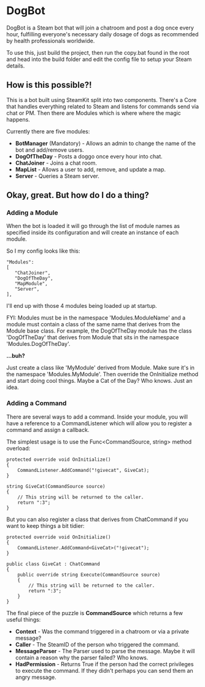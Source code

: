 # DogBot #

DogBot is a Steam bot that will join a chatroom and post a dog once every hour, fulfilling everyone's necessary daily dosage of dogs as recommended by health professionals worldwide.

To use this, just build the project, then run the copy.bat found in the root and head into the build folder and edit the config file to setup your Steam details.

## How is this possible?! ##

This is a bot built using SteamKit split into two components. There's a Core that handles everything related to Steam and listens for commands send via chat or PM. Then there are Modules which is where where the magic happens.

Currently there are five modules:

* **BotManager** (Mandatory) - Allows an admin to change the name of the bot and add/remove users.
* **DogOfTheDay** - Posts a doggo once every hour into chat.
* **ChatJoiner** - Joins a chat room.
* **MapList** - Allows a user to add, remove, and update a map.
* **Server** - Queries a Steam server.

## Okay, great. But how do I do a thing? ##

### Adding a Module ###

When the bot is loaded it will go through the list of module names as specified inside its configuration and will create an instance of each module.

So I my config looks like this:

```
"Modules": 
[
   "ChatJoiner",
   "DogOfTheDay",
   "MapModule",
   "Server",
],
```

I'll end up with those 4 modules being loaded up at startup.

FYI: Modules must be in the namespace 'Modules.ModuleName' and a module must contain a class of the same name that derives from the Module base class. For example, the DogOfTheDay module has the class 'DogOfTheDay' that derives from Module that sits in the namespace 'Modules.DogOfTheDay'.

**...buh?**

Just create a class like 'MyModule' derived from Module. Make sure it's in the namespace 'Modules.MyModule'. Then override the OnInitialize method and start doing cool things. Maybe a Cat of the Day? Who knows. Just an idea.

### Adding a Command ###

There are several ways to add a command. Inside your module, you will have a reference to a CommandListener which will allow you to register a command and assign a callback.

The simplest usage is to use the Func<CommandSource, string> method overload:

```
protected override void OnInitialize()
{
	CommandListener.AddCommand("!givecat", GiveCat);
}

string GiveCat(CommandSource source)
{
	// This string will be returned to the caller.
	return ":3";
}
```

But you can also register a class that derives from ChatCommand if you want to keep things a bit tidier:

```
protected override void OnInitialize()
{
	CommandListener.AddCommand<GiveCat>("!givecat");
}

public class GiveCat : ChatCommand
{
	public override string Execute(CommandSource source)
	{
		// This string will be returned to the caller.
		return ":3";
	}
}
```

The final piece of the puzzle is **CommandSource** which returns a few useful things:
* **Context** - Was the command triggered in a chatroom or via a private message?
* **Caller** - The SteamID of the person who triggered the command.
* **MessageParser** - The Parser used to parse the message. Maybe it will contain a reason why the parser failed? Who knows.
* **HadPermission** - Returns True if the person had the correct privileges to execute the command. If they didn't perhaps you can send them an angry message.
